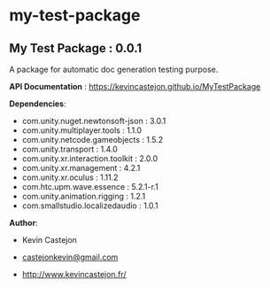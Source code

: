 # my-test-package

## My Test Package : 0.0.1

A package for automatic doc generation testing purpose.

**API Documentation** : https://kevincastejon.github.io/MyTestPackage

**Dependencies**:
- com.unity.nuget.newtonsoft-json : 3.0.1
- com.unity.multiplayer.tools : 1.1.0
- com.unity.netcode.gameobjects : 1.5.2
- com.unity.transport : 1.4.0
- com.unity.xr.interaction.toolkit : 2.0.0
- com.unity.xr.management : 4.2.1
- com.unity.xr.oculus : 1.11.2
- com.htc.upm.wave.essence : 5.2.1-r.1
- com.unity.animation.rigging : 1.2.1
- com.smallstudio.localizedaudio : 1.0.1


**Author**:

- Kevin Castejon

- castejonkevin@gmail.com

- http://www.kevincastejon.fr/